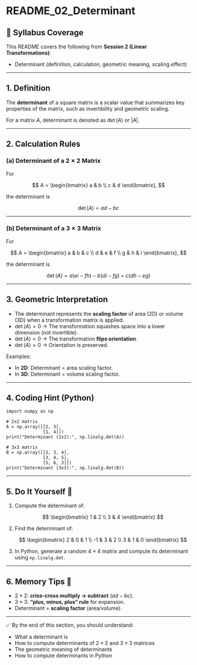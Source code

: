 # README_02_Determinant

## 📌 Syllabus Coverage
This README covers the following from **Session 2 (Linear Transformations)**:
- Determinant (definition, calculation, geometric meaning, scaling effect)

---

## 1. Definition
The **determinant** of a square matrix is a scalar value that summarizes key properties of the matrix, such as invertibility and geometric scaling.  

For a matrix $A$, determinant is denoted as $\det(A)$ or $|A|$.

---

## 2. Calculation Rules
### (a) Determinant of a $2 \times 2$ Matrix
For  

$$
A = \begin{bmatrix}
a & b \\
c & d
\end{bmatrix},
$$  

the determinant is  

$$
\det(A) = ad - bc
$$

---

### (b) Determinant of a $3 \times 3$ Matrix
For  

$$
A = \begin{bmatrix}
a & b & c \\
d & e & f \\
g & h & i
\end{bmatrix},
$$  

the determinant is  

$$
\det(A) = a(ei - fh) - b(di - fg) + c(dh - eg)
$$

---

## 3. Geometric Interpretation
- The determinant represents the **scaling factor** of area (2D) or volume (3D) when a transformation matrix is applied.  
- $\det(A) = 0$ → The transformation squashes space into a lower dimension (not invertible).  
- $\det(A) < 0$ → The transformation **flips orientation**.  
- $\det(A) > 0$ → Orientation is preserved.  

Examples:
- In **2D**: Determinant = area scaling factor.  
- In **3D**: Determinant = volume scaling factor.  

---

## 4. Coding Hint (Python)
    import numpy as np

    # 2x2 matrix
    A = np.array([[2, 3],
                  [1, 4]])
    print("Determinant (2x2):", np.linalg.det(A))

    # 3x3 matrix
    B = np.array([[2, 3, 4],
                  [3, 4, 5],
                  [5, 6, 3]])
    print("Determinant (3x3):", np.linalg.det(B))

---

## 5. Do It Yourself 🚀
1. Compute the determinant of:  

   $$
   \begin{bmatrix}
   1 & 2 \\
   3 & 4
   \end{bmatrix}
   $$  

2. Find the determinant of:  

   $$
   \begin{bmatrix}
   2 & 0 & 1 \\
   -1 & 3 & 2 \\
   3 & 1 & 0
   \end{bmatrix}
   $$  

3. In Python, generate a random $4 \times 4$ matrix and compute its determinant using `np.linalg.det`.  

---

## 6. Memory Tips 🧠
- $2 \times 2$: **criss-cross multiply → subtract** ($ad - bc$).  
- $3 \times 3$: **“plus, minus, plus” rule** for expansion.  
- Determinant = **scaling factor** (area/volume).  

---

✅ By the end of this section, you should understand:
- What a determinant is  
- How to compute determinants of $2 \times 2$ and $3 \times 3$ matrices  
- The geometric meaning of determinants  
- How to compute determinants in Python  
